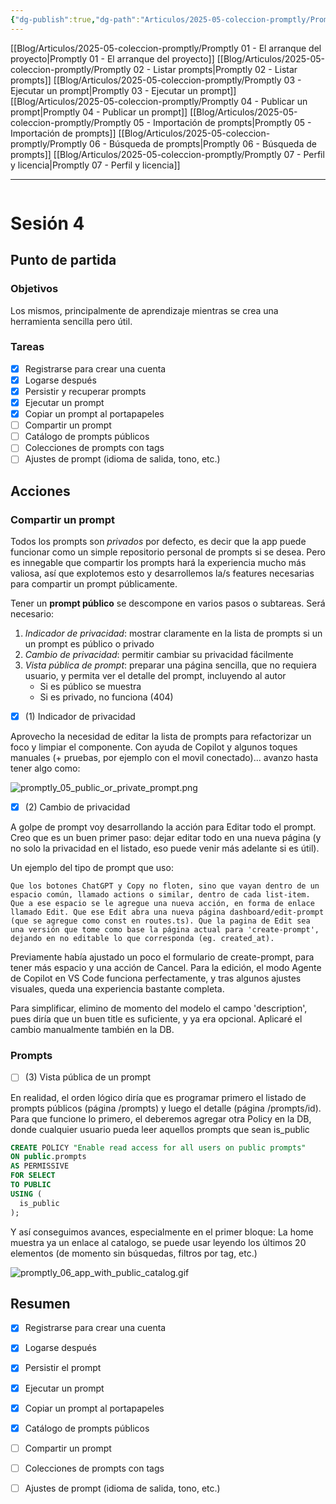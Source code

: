 ```yaml
---
{"dg-publish":true,"dg-path":"Articulos/2025-05-coleccion-promptly/Promptly 04 - Publicar un prompt.md","permalink":"/articulos/2025-05-coleccion-promptly/promptly-04-publicar-un-prompt/","title":"Promptly 04 - Publicar un prompt","tags":["nextjs","supabase","postgresql","tailwindcss"]}
---
```



<div class="transclusion internal-embed is-loaded"><div class="markdown-embed">



[[Blog/Articulos/2025-05-coleccion-promptly/Promptly 01 - El arranque del proyecto\|Promptly 01 - El arranque del proyecto]]
[[Blog/Articulos/2025-05-coleccion-promptly/Promptly 02 - Listar prompts\|Promptly 02 - Listar prompts]]
[[Blog/Articulos/2025-05-coleccion-promptly/Promptly 03 - Ejecutar un prompt\|Promptly 03 - Ejecutar un prompt]]
[[Blog/Articulos/2025-05-coleccion-promptly/Promptly 04 - Publicar un prompt\|Promptly 04 - Publicar un prompt]]
[[Blog/Articulos/2025-05-coleccion-promptly/Promptly 05 - Importación de prompts\|Promptly 05 - Importación de prompts]]
[[Blog/Articulos/2025-05-coleccion-promptly/Promptly 06 - Búsqueda de prompts\|Promptly 06 - Búsqueda de prompts]]
[[Blog/Articulos/2025-05-coleccion-promptly/Promptly 07 - Perfil y licencia\|Promptly 07 - Perfil y licencia]]


</div></div>


---

```table-of-contents
```


# Sesión 4

## Punto de partida
### Objetivos
Los mismos, principalmente de aprendizaje mientras se crea una herramienta sencilla pero útil.

### Tareas
- [x] Registrarse para crear una cuenta
- [x] Logarse después
- [x] Persistir y recuperar prompts
- [x] Ejecutar un prompt 
- [x] Copiar un prompt al portapapeles
- [ ] Compartir un prompt
- [ ] Catálogo de prompts públicos
- [ ] Colecciones de prompts con tags
- [ ] Ajustes de prompt (idioma de salida, tono, etc.)

## Acciones

### Compartir un prompt
Todos los prompts son *privados* por defecto, es decir que la app puede funcionar como un simple repositorio personal de prompts si se desea. Pero es innegable que compartir los prompts hará la experiencia mucho más valiosa, así que explotemos esto y desarrollemos la/s features necesarias para compartir un prompt públicamente.

Tener un **prompt público** se descompone en varios pasos o subtareas. Será necesario:
1. *Indicador de privacidad*: mostrar claramente en la lista de prompts si un un prompt es público o privado
2. *Cambio de privacidad*: permitir cambiar su privacidad fácilmente
3. *Vista pública de prompt*: preparar una página sencilla, que no requiera usuario, y permita ver el detalle del prompt, incluyendo al autor
	- Si es público se muestra
	- Si es privado, no funciona (404)


- [x] (1) Indicador de privacidad

Aprovecho la necesidad de editar la lista de prompts para refactorizar un foco y limpiar el componente. Con ayuda de Copilot y algunos toques manuales (+ pruebas, por ejemplo con el movil conectado)... avanzo hasta tener algo como:

![promptly_05_public_or_private_prompt.png](/img/user/Blog/Articulos/2025-05-coleccion-promptly/media/promptly_05_public_or_private_prompt.png)


- [x] (2) Cambio de privacidad

A golpe de prompt voy desarrollando la acción para Editar todo el prompt. Creo que es un buen primer paso: dejar editar todo en una nueva página (y no solo la privacidad en el listado, eso puede venir más adelante si es útil).

Un ejemplo del tipo de prompt que uso:
```prompt
Que los botones ChatGPT y Copy no floten, sino que vayan dentro de un espacio común, llamado actions o similar, dentro de cada list-item. Que a ese espacio se le agregue una nueva acción, en forma de enlace llamado Edit. Que ese Edit abra una nueva página dashboard/edit-prompt (que se agregue como const en routes.ts). Que la pagina de Edit sea una versión que tome como base la página actual para 'create-prompt', dejando en no editable lo que corresponda (eg. created_at).
```

Previamente había ajustado un poco el formulario de create-prompt, para tener más espacio y una acción de Cancel. Para la edición, el modo Agente de Copilot en VS Code funciona perfectamente, y tras algunos ajustes visuales, queda una experiencia bastante completa. 

Para simplificar, elimino de momento del modelo el campo 'description', pues diría que un buen title es suficiente, y ya era opcional. Aplicaré el cambio manualmente también en la DB.

### Prompts

- [ ] (3) Vista pública de un prompt

En realidad, el orden lógico diría que es programar primero el listado de prompts públicos (página /prompts) y luego el detalle (página /prompts/id). Para que funcione lo primero, el deberemos agregar otra Policy en la DB, donde cualquier usuario pueda leer aquellos prompts que sean is_public
```sql
CREATE POLICY "Enable read access for all users on public prompts"
ON public.prompts
AS PERMISSIVE
FOR SELECT
TO PUBLIC
USING (
  is_public
);
```

Y así conseguimos avances, especialmente en el primer bloque: La home muestra ya un enlace al catalogo, se puede usar leyendo los últimos 20 elementos (de momento sin búsquedas, filtros por tag, etc.)

![promptly_06_app_with_public_catalog.gif](/img/user/Blog/Articulos/2025-05-coleccion-promptly/media/promptly_06_app_with_public_catalog.gif)


## Resumen
- [x] Registrarse para crear una cuenta
- [x] Logarse después
- [x] Persistir el prompt
- [x] Ejecutar un prompt 
- [x] Copiar un prompt al portapapeles
- [x] Catálogo de prompts públicos
- [ ] Compartir un prompt 
- [ ] Colecciones de prompts con tags
- [ ] Ajustes de prompt (idioma de salida, tono, etc.)

